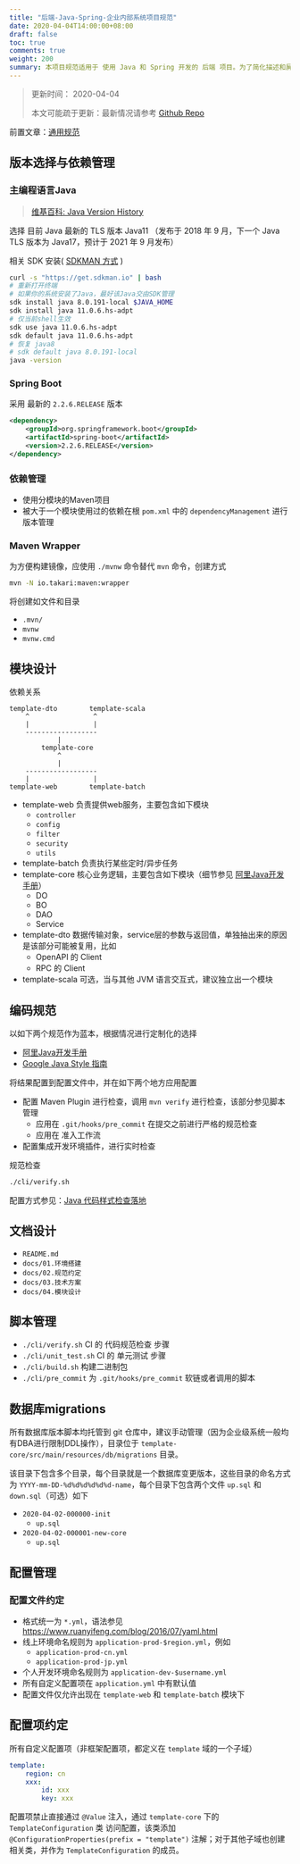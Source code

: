 ```yaml
---
title: "后端-Java-Spring-企业内部系统项目规范"
date: 2020-04-04T14:00:00+08:00
draft: false
toc: true
comments: true
weight: 200
summary: 本项目规范适用于 使用 Java 和 Spring 开发的 后端 项目。为了简化描述和屏蔽技术栈的复杂性，本文以 企业内部系统 为蓝本，因此，本文的示例可直接在 企业内部系统 场景下多地。但对于 ToC 和 微服务相关的项目，需要进行相关的变换才可落地。
---
```


> 更新时间： 2020-04-04
>
> 本文可能疏于更新：最新情况请参考 [Github Repo](https://github.com/rectcircle/rectcircle-project-template)

前置文章：[通用规范](/series/项目规范/通用规范/)

## 版本选择与依赖管理

### 主编程语言Java

> [维基百科: Java Version History](https://en.wikipedia.org/wiki/Java_version_history)

选择 目前 Java 最新的 TLS 版本 Java11 （发布于 2018 年 9 月，下一个 Java TLS 版本为 Java17，预计于 2021 年 9 月发布）

相关 SDK 安装( [SDKMAN 方式](https://sdkman.io/install) )

```bash
curl -s "https://get.sdkman.io" | bash
# 重新打开终端
# 如果你的系统安装了Java，最好该Java交由SDK管理
sdk install java 8.0.191-local $JAVA_HOME
sdk install java 11.0.6.hs-adpt
# 仅当前shell生效
sdk use java 11.0.6.hs-adpt
sdk default java 11.0.6.hs-adpt
# 恢复 java8
# sdk default java 8.0.191-local
java -version
```

### Spring Boot

采用 最新的 `2.2.6.RELEASE` 版本

```xml
<dependency>
    <groupId>org.springframework.boot</groupId>
    <artifactId>spring-boot</artifactId>
    <version>2.2.6.RELEASE</version>
</dependency>
```

### 依赖管理

* 使用分模块的Maven项目
* 被大于一个模块使用过的依赖在根 `pom.xml` 中的 `dependencyManagement` 进行版本管理

### Maven Wrapper

为方便构建镜像，应使用 `./mvnw` 命令替代 `mvn` 命令，创建方式

```bash
mvn -N io.takari:maven:wrapper
```

将创建如文件和目录

* `.mvn/`
* `mvnw`
* `mvnw.cmd`

## 模块设计

依赖关系

```
template-dto        template-scala
    ^                ^
    |                |
    ------------------
            |
        template-core
            ^
            |
    ------------------
    |                |
template-web        template-batch
```

* template-web 负责提供web服务，主要包含如下模块
    * `controller`
    * `config`
    * `filter`
    * `security`
    * `utils`
* template-batch 负责执行某些定时/异步任务
* template-core 核心业务逻辑，主要包含如下模块（细节参见 [阿里Java开发手册](https://developer.aliyun.com/special/tech-java)）
    * DO
    * BO
    * DAO
    * Service
* template-dto 数据传输对象，service层的参数与返回值，单独抽出来的原因是该部分可能被复用，比如
    * OpenAPI 的 Client
    * RPC 的 Client
* template-scala 可选，当与其他 JVM 语言交互式，建议独立出一个模块

## 编码规范

以如下两个规范作为蓝本，根据情况进行定制化的选择

* [阿里Java开发手册](https://developer.aliyun.com/special/tech-java)
* [Google Java Style 指南](https://www.jianshu.com/p/c0e5a4a896be)

将结果配置到配置文件中，并在如下两个地方应用配置

* 配置 Maven Plugin 进行检查，调用 `mvn verify` 进行检查，该部分参见脚本管理
    * 应用在 `.git/hooks/pre_commit` 在提交之前进行严格的规范检查
    * 应用在 准入工作流
* 配置集成开发环境插件，进行实时检查

规范检查

```bash
./cli/verify.sh
```

配置方式参见：[Java 代码样式检查落地](/posts/java-code-style-check/)

## 文档设计

* `README.md`
* `docs/01.环境搭建`
* `docs/02.规范约定`
* `docs/03.技术方案`
* `docs/04.模块设计`

## 脚本管理

* `./cli/verify.sh` CI 的 代码规范检查 步骤
* `./cli/unit_test.sh` CI 的 单元测试 步骤
* `./cli/build.sh` 构建二进制包
* `./cli/pre_commit` 为 `.git/hooks/pre_commit` 软链或者调用的脚本

## 数据库migrations

所有数据库版本脚本均托管到 git 仓库中，建议手动管理（因为企业级系统一般均有DBA进行限制DDL操作），目录位于 `template-core/src/main/resources/db/migrations` 目录。

该目录下包含多个目录，每个目录就是一个数据库变更版本，这些目录的命名方式为 `YYYY-mm-DD-%d%d%d%d%d%d-name`，每个目录下包含两个文件 `up.sql` 和 `down.sql`（可选）如下

* `2020-04-02-000000-init`
    * `up.sql`
* `2020-04-02-000001-new-core`
    * `up.sql`

## 配置管理

### 配置文件约定

* 格式统一为 `*.yml`，语法参见 https://www.ruanyifeng.com/blog/2016/07/yaml.html
* 线上环境命名规则为 `application-prod-$region.yml`，例如
    * `application-prod-cn.yml`
    * `application-prod-jp.yml`
* 个人开发环境命名规则为 `application-dev-$username.yml`
* 所有自定义配置项在 `application.yml` 中有默认值
* 配置文件仅允许出现在 `template-web` 和 `template-batch` 模块下

## 配置项约定

所有自定义配置项（非框架配置项，都定义在 `template` 域的一个子域）

```yaml
template:
    region: cn
    xxx:
        id: xxx
        key: xxx
```

配置项禁止直接通过 `@Value` 注入，通过 `template-core` 下的 `TemplateConfiguration` 类 访问配置，该类添加 `@ConfigurationProperties(prefix = "template")` 注解；对于其他子域也创建相关类，并作为 `TemplateConfiguration` 的成员。
